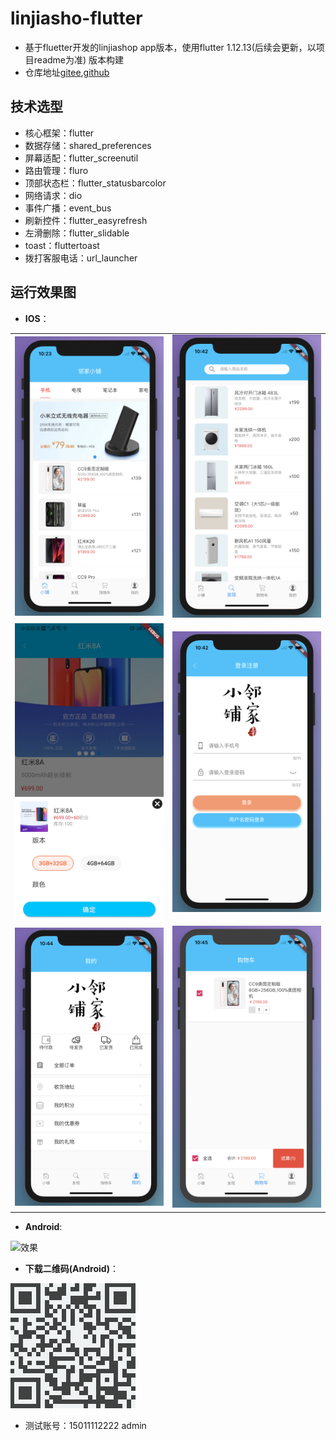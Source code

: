 # linjiasho-flutter
 
- 基于fluetter开发的linjiashop app版本，使用flutter 1.12.13(后续会更新，以项目readme为准) 版本构建
- 仓库地址[gitee](https://gitee.com/microapp/linjiashop-flutter),[github](https://github.com/microapp-store/linjiashop-flutter)
 

## 技术选型
- 核心框架：flutter 
- 数据存储：shared_preferences
- 屏幕适配：flutter_screenutil
- 路由管理：fluro
- 顶部状态栏：flutter_statusbarcolor
- 网络请求：dio
- 事件广播：event_bus
- 刷新控件：flutter_easyrefresh
- 左滑删除：flutter_slidable
- toast：fluttertoast
- 拨打客服电话：url_launcher
## 运行效果图
- **IOS**：
<table>
<tr>
<td>
<img src="../img/app/home.png" width="300"/></td>
<td>
<img src="../img/app/find.png" width="300"/></td>
</tr>
<tr>
<td>
<img src="../img/app/guige.jpg" width="300"/></td>
<td>
<img src="../img/app/login.png" width="300"/></td>
</tr>
<tr>
<td>
<img src="../img/app/mine.png" width="300"/></td>
<td>
<img src="../img/app/cart.png" width="300"/></td>
</tr>
</table>

- **Android**:

![效果](../img/app/mobile.gif)

- **下载二维码(Android)**：

![二维码](../img/app/code.png)
- 测试账号：15011112222 admin
